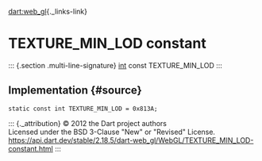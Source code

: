 [dart:web\_gl](../../dart-web_gl/dart-web_gl-library){._links-link}

TEXTURE\_MIN\_LOD constant
==========================

::: {.section .multi-line-signature}
[int](../../dart-core/int-class) const TEXTURE\_MIN\_LOD
:::

Implementation {#source}
--------------

``` {.language-dart data-language="dart"}
static const int TEXTURE_MIN_LOD = 0x813A;
```

::: {._attribution}
© 2012 the Dart project authors\
Licensed under the BSD 3-Clause \"New\" or \"Revised\" License.\
<https://api.dart.dev/stable/2.18.5/dart-web_gl/WebGL/TEXTURE_MIN_LOD-constant.html>
:::

